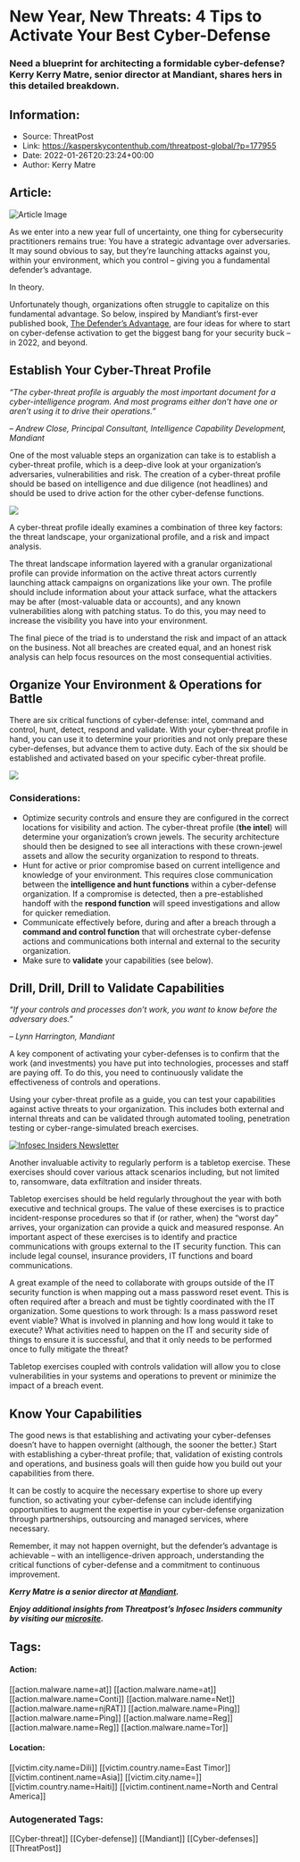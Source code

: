 # New Year, New Threats: 4 Tips to Activate Your Best Cyber-Defense
### Need a blueprint for architecting a formidable cyber-defense? Kerry Kerry Matre, senior director at Mandiant, shares hers in this detailed breakdown.

## Information:
+ Source: ThreatPost
+ Link: https://kasperskycontenthub.com/threatpost-global/?p=177955
+ Date: 2022-01-26T20:23:24+00:00
+ Author: Kerry Matre


## Article:
![Article Image](https://media.threatpost.com/wp-content/uploads/sites/103/2022/01/26151713/knight-cyber-defense-scaled-e1643228405151.jpeg)

As we enter into a new year full of uncertainty, one thing for cybersecurity practitioners remains true: You have a strategic advantage over adversaries. It may sound obvious to say, but they’re launching attacks against you, within your environment, which you control – giving you a fundamental defender’s advantage.


In theory.


Unfortunately though, organizations often struggle to capitalize on this fundamental advantage. So below, inspired by Mandiant’s first-ever published book, [The Defender’s Advantage](http://www.mandiant.com/defenders-advantage), are four ideas for where to start on cyber-defense activation to get the biggest bang for your security buck – in 2022, and beyond.


Establish Your Cyber-Threat Profile
-----------------------------------


*“The cyber-threat profile is arguably the most important document for a cyber-intelligence program. And most programs either don’t have one or aren’t using it to drive their operations.”*


*– Andrew Close, Principal Consultant, Intelligence Capability Development, Mandiant*


One of the most valuable steps an organization can take is to establish a cyber-threat profile, which is a deep-dive look at your organization’s adversaries, vulnerabilities and risk. The creation of a cyber-threat profile should be based on intelligence and due diligence (not headlines) and should be used to drive action for the other cyber-defense functions.


[![](https://media.threatpost.com/wp-content/uploads/sites/103/2022/01/25135805/Cyber-Threat-Profile-.png)](https://media.threatpost.com/wp-content/uploads/sites/103/2022/01/25135805/Cyber-Threat-Profile-.png)


A cyber-threat profile ideally examines a combination of three key factors: the threat landscape, your organizational profile, and a risk and impact analysis.


The threat landscape information layered with a granular organizational profile can provide information on the active threat actors currently launching attack campaigns on organizations like your own. The profile should include information about your attack surface, what the attackers may be after (most-valuable data or accounts), and any known vulnerabilities along with patching status. To do this, you may need to increase the visibility you have into your environment.


The final piece of the triad is to understand the risk and impact of an attack on the business. Not all breaches are created equal, and an honest risk analysis can help focus resources on the most consequential activities.


Organize Your Environment & Operations for Battle
-------------------------------------------------


There are six critical functions of cyber-defense: intel, command and control, hunt, detect, respond and validate. With your cyber-threat profile in hand, you can use it to determine your priorities and not only prepare these cyber-defenses, but advance them to active duty. Each of the six should be established and activated based on your specific cyber-threat profile.


[![](https://media.threatpost.com/wp-content/uploads/sites/103/2022/01/25140230/Command-and-Control.png)](https://media.threatpost.com/wp-content/uploads/sites/103/2022/01/25140230/Command-and-Control.png)


### Considerations:


* Optimize security controls and ensure they are configured in the correct locations for visibility and action. The cyber-threat profile (**the intel**) will determine your organization’s crown jewels. The security architecture should then be designed to see all interactions with these crown-jewel assets and allow the security organization to respond to threats.
* Hunt for active or prior compromise based on current intelligence and knowledge of your environment. This requires close communication between the **intelligence and hunt functions** within a cyber-defense organization. If a compromise is detected, then a pre-established handoff with the **respond function** will speed investigations and allow for quicker remediation.
* Communicate effectively before, during and after a breach through a **command and control function** that will orchestrate cyber-defense actions and communications both internal and external to the security organization.
* Make sure to **validate** your capabilities (see below).


Drill, Drill, Drill to Validate Capabilities
--------------------------------------------


*“If your controls and processes don’t work, you want to know before the adversary does.”*


*– Lynn Harrington, Mandiant*


A key component of activating your cyber-defenses is to confirm that the work (and investments) you have put into technologies, processes and staff are paying off. To do this, you need to continuously validate the effectiveness of controls and operations.


Using your cyber-threat profile as a guide, you can test your capabilities against active threats to your organization. This includes both external and internal threats and can be validated through automated tooling, penetration testing or cyber-range-simulated breach exercises.


[![Infosec Insiders Newsletter](https://media.threatpost.com/wp-content/uploads/sites/103/2021/07/10165815/infosec_insiders_in_article_promo.png)](https://threatpost.com/infosec-insider-subscription-page/?utm_source=ART&utm_medium=ART&utm_campaign=InfosecInsiders_Newsletter_Promo/)


Another invaluable activity to regularly perform is a tabletop exercise. These exercises should cover various attack scenarios including, but not limited to, ransomware, data exfiltration and insider threats.


Tabletop exercises should be held regularly throughout the year with both executive and technical groups. The value of these exercises is to practice incident-response procedures so that if (or rather, when) the “worst day” arrives, your organization can provide a quick and measured response. An important aspect of these exercises is to identify and practice communications with groups external to the IT security function. This can include legal counsel, insurance providers, IT functions and board communications.


A great example of the need to collaborate with groups outside of the IT security function is when mapping out a mass password reset event. This is often required after a breach and must be tightly coordinated with the IT organization. Some questions to work through: Is a mass password reset event viable? What is involved in planning and how long would it take to execute? What activities need to happen on the IT and security side of things to ensure it is successful, and that it only needs to be performed once to fully mitigate the threat?


Tabletop exercises coupled with controls validation will allow you to close vulnerabilities in your systems and operations to prevent or minimize the impact of a breach event.


Know Your Capabilities
----------------------


The good news is that establishing and activating your cyber-defenses doesn’t have to happen overnight (although, the sooner the better.) Start with establishing a cyber-threat profile; that, validation of existing controls and operations, and business goals will then guide how you build out your capabilities from there.


It can be costly to acquire the necessary expertise to shore up every function, so activating your cyber-defense can include identifying opportunities to augment the expertise in your cyber-defense organization through partnerships, outsourcing and managed services, where necessary.


Remember, it may not happen overnight, but the defender’s advantage is achievable – with an intelligence-driven approach, understanding the critical functions of cyber-defense and a commitment to continuous improvement.


***Kerry Matre is a senior director at [Mandiant](https://www.mandiant.com/).***


***Enjoy additional insights from Threatpost’s Infosec Insiders community by visiting our [microsite](http://: https://threatpost.com/microsite/infosec-insiders-community/]).***





## Tags:

#### Action:
[[action.malware.name=at]] [[action.malware.name=at]] [[action.malware.name=Conti]] [[action.malware.name=Net]] [[action.malware.name=njRAT]] [[action.malware.name=Ping]] [[action.malware.name=Ping]] [[action.malware.name=Reg]] [[action.malware.name=Reg]] [[action.malware.name=Tor]]

#### Location:
[[victim.city.name=Dili]] [[victim.country.name=East Timor]] [[victim.continent.name=Asia]] [[victim.city.name=]] [[victim.country.name=Haiti]] [[victim.continent.name=North and Central America]]

### Autogenerated Tags:
[[Cyber-threat]] [[Cyber-defense]] [[Mandiant]] [[Cyber-defenses]] [[ThreatPost]]

